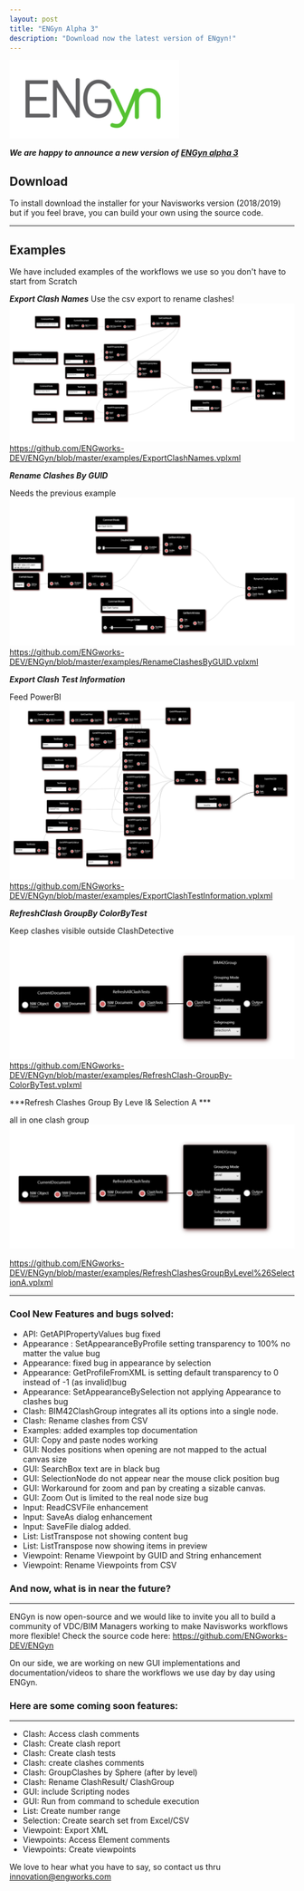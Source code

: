 ```yaml
---
layout: post
title: "ENGyn Alpha 3"
description: "Download now the latest version of ENgyn!"
---
```


![](https://github.com/ENGworks-DEV/ENGyn/blob/master/tools/ENGyn-300x138.png?raw=true)

***We are happy to announce a new version of [ENGyn alpha 3](https://github.com/ENGworks-DEV/ENGyn/releases/tag/0.1.3.alpha3)***

## Download
To install download the installer for your Navisworks version (2018/2019) but if you feel brave, you can build your own using the source code.

------
## Examples

We have included examples of the workflows we use so you don't have to start from Scratch


***Export Clash Names***
Use the csv export to rename clashes!
![](/examples/ExportClashNames.png)
https://github.com/ENGworks-DEV/ENGyn/blob/master/examples/ExportClashNames.vplxml

***Rename Clashes By GUID***

Needs the previous example
![](/examples/RenameClashesByGUID.png)
https://github.com/ENGworks-DEV/ENGyn/blob/master/examples/RenameClashesByGUID.vplxml

***Export Clash Test Information***

Feed PowerBI
![](/examples/ExportClashTestInformation.png)
https://github.com/ENGworks-DEV/ENGyn/blob/master/examples/ExportClashTestInformation.vplxml

***RefreshClash GroupBy ColorByTest***

Keep clashes visible outside ClashDetective
![](/examples/RefreshClashesGroupByLevel&SelectionA.png)
https://github.com/ENGworks-DEV/ENGyn/blob/master/examples/RefreshClash-GroupBy-ColorByTest.vplxml

***Refresh Clashes Group By Leve l& Selection A ***

all in one clash group
![](/examples/RefreshClashesGroupByLevel&SelectionA.png)

https://github.com/ENGworks-DEV/ENGyn/blob/master/examples/RefreshClashesGroupByLevel%26SelectionA.vplxml

------

### Cool New Features and bugs solved:

* API: GetAPIPropertyValues bug fixed
* Appearance : SetAppearanceByProfile setting transparency to 100% no matter the value bug
* Appearance: fixed bug in appearance by selection
* Appearance: GetProfileFromXML is setting default transparency to 0 instead of -1 (as invalid)bug
* Appearance: SetAppearanceBySelection not applying Appearance to clashes bug
* Clash: BIM42ClashGroup integrates all its options into a single node.
* Clash: Rename clashes from CSV
* Examples: added examples top documentation
* GUI: Copy and paste nodes working
* GUI: Nodes positions when opening are not mapped to the actual canvas size
* GUI: SearchBox text are in black bug
* GUI: SelectionNode do not appear near the mouse click position bug
* GUI: Workaround for zoom and pan by creating a sizable canvas.
* GUI: Zoom Out is limited to the real node size bug
* Input: ReadCSVFile enhancement
* Input: SaveAs dialog enhancement
* Input: SaveFile dialog added.
* List: ListTranspose not showing content bug
* List: ListTranspose now showing items in preview
* Viewpoint: Rename Viewpoint by GUID and String enhancement
* Viewpoint: Rename Viewpoints from CSV


### And now, what is in near the future?
------------------------------------------------------------


ENGyn is now open-source and we would like to invite you all to build a community of VDC/BIM Managers working to make Navisworks workflows more flexible! Check the source code here:  https://github.com/ENGworks-DEV/ENGyn

On our side, we are working on new GUI implementations and documentation/videos to share the workflows we use day by day using ENGyn.

### Here are some coming soon features:
------------------------------------------------------------
* Clash: Access clash comments
* Clash: Create clash report
* Clash: Create clash tests
* Clash: create clashes comments
* Clash: GroupClashes by Sphere (after by level)
* Clash: Rename ClashResult/ ClashGroup
* GUI: include Scripting nodes
* GUI: Run from command to schedule execution
* List: Create number range
* Selection: Create search set from Excel/CSV
* Viewpoint: Export XML
* Viewpoints: Access Element comments
* Viewpoints: Create viewpoints


We love to hear what you have to say, so contact us thru [innovation@engworks.com](mailto:minnovation@engworks.com?subject=ENGyn%200.1.2:%20Feedback)

